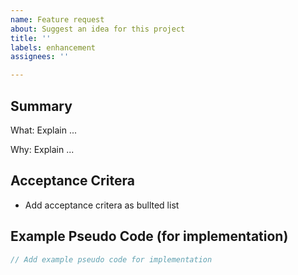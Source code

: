 ```yaml
---
name: Feature request
about: Suggest an idea for this project
title: ''
labels: enhancement
assignees: ''

---
```


## Summary

What: Explain ...

Why: Explain ...

## Acceptance Critera

- Add acceptance critera as bullted list

## Example Pseudo Code (for implementation)

```typescript
// Add example pseudo code for implementation
```
